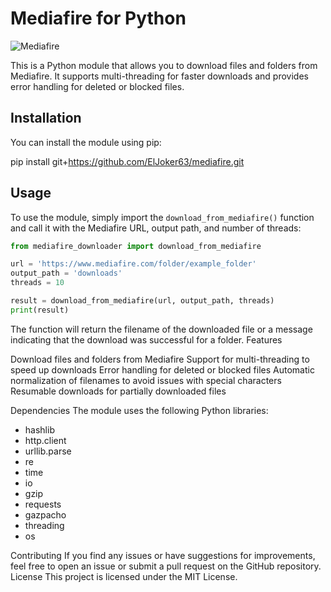 # Mediafire for Python

![Mediafire](https://static.mediafire.com/images/backgrounds/header/mf_logo_u1_full_color_reversed.svg)

This is a Python module that allows you to download files and folders from Mediafire. It supports multi-threading for faster downloads and provides error handling for deleted or blocked files.

## Installation

You can install the module using pip:

pip install git+https://github.com/ElJoker63/mediafire.git

## Usage

To use the module, simply import the `download_from_mediafire()` function and call it with the Mediafire URL, output path, and number of threads:

```python
from mediafire_downloader import download_from_mediafire

url = 'https://www.mediafire.com/folder/example_folder'
output_path = 'downloads'
threads = 10

result = download_from_mediafire(url, output_path, threads)
print(result)
```

The function will return the filename of the downloaded file or a message indicating that the download was successful for a folder.
Features

Download files and folders from Mediafire
Support for multi-threading to speed up downloads
Error handling for deleted or blocked files
Automatic normalization of filenames to avoid issues with special characters
Resumable downloads for partially downloaded files

Dependencies
The module uses the following Python libraries:

- hashlib
- http.client
- urllib.parse
- re
- time
- io
- gzip
- requests
- gazpacho
- threading
- os

Contributing
If you find any issues or have suggestions for improvements, feel free to open an issue or submit a pull request on the GitHub repository.
License
This project is licensed under the MIT License.